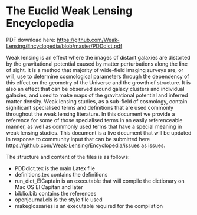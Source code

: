 # The Euclid Weak Lensing Encyclopedia

PDF download here: https://github.com/Weak-Lensing/Encyclopedia/blob/master/PDDdict.pdf

  Weak lensing is an effect where the images of distant galaxies are
  distorted by the gravitational potential caused by matter
  perturbations along the line of sight. It is a method that majority
  of wide-field imaging surveys are, or will, use to determine
  cosmological parameters through the dependency of this effect on the
  geometry of the Universe and the growth of structure. It is also an
  effect that can be observed around galaxy clusters and individual
  galaxies, and used to make maps of the gravitational potential and
  inferred matter density. Weak lensing studies, as a sub-field of
  cosmology, contain significant specialised terms and definitions
  that are used commonly throughout the weak lensing literature. In
  this document we provide a reference for some of those specialised terms in
  an easily referenceable manner, as well as commonly used terms that
  have a special meaning in weak lensing studies. This document is a live
  document that will be updated in response to community input that can be
  submitted here https://github.com/Weak-Lensing/Encyclopedia/issues as issues.
  
  The structure and content of the files is as follows: 
  * PDDdict.tex is the main Latex file 
  * definitions.tex contains the definitions 
  * run_dict_ElCaptain is an executable that will compile the dictionary on Mac OS El Capitan and later 
  * biblio.bib contains the references 
  * openjournal.cls is the style file used
  * makeglossaries is an executable required for the compilation
  
  
  
